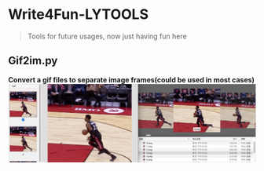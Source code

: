# Write4Fun-LYTOOLS
> Tools for future usages, now just having fun here

## Gif2im.py
**Convert a gif files to separate image frames(could be used in most cases)**
![gif2im_png](https://github.com/LouieYang/Write4Fun-LYTOOLS/blob/master/samples/gif2im.png)
